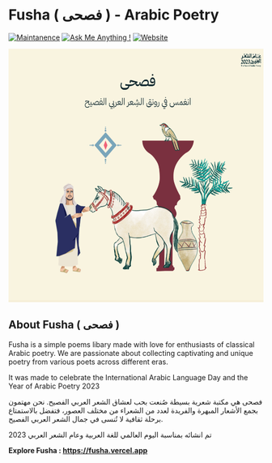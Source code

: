 # Fusha ( فصحى ) - Arabic Poetry

[![Maintanence](https://img.shields.io/badge/Maintenance-yes-blue.svg)]()
[![Ask Me Anything !](https://img.shields.io/badge/Ask%20me-anything-1abc9c.svg)]()
[![Website](https://img.shields.io/website-up-down-green-red/http/monip.org.svg)](https://fusha.vercel.app)

<div align="center">
  <a href="https://github.com/vMohd/arabic-poetry">
    <img src="fusha.png" alt="Fusha"  width="600" height="500">
  </a>
</div>

## About Fusha ( فصحى ) 

Fusha is a simple poems libary made with love for enthusiasts of classical Arabic poetry. We are passionate about collecting captivating and unique poetry from various poets across different eras.

It was made to celebrate the International Arabic Language Day and the Year of Arabic Poetry 2023

فصحى هي مكتبة شعرية بسيطة صُنعت بحب لعشاق الشعر العربي الفصيح. نحن مهتمون بجمع الأشعار المبهرة والفريدة لعدد من الشعراء من مختلف العصور، فتفضل بالاستمتاع برحلة ثقافية لا تُنسى في جمال الشعر العربي الفصيح. 

تم انشائه بمناسبة اليوم العالمي للغة العربية وعام الشعر العربي 2023


**Explore Fusha : https://fusha.vercel.app**
